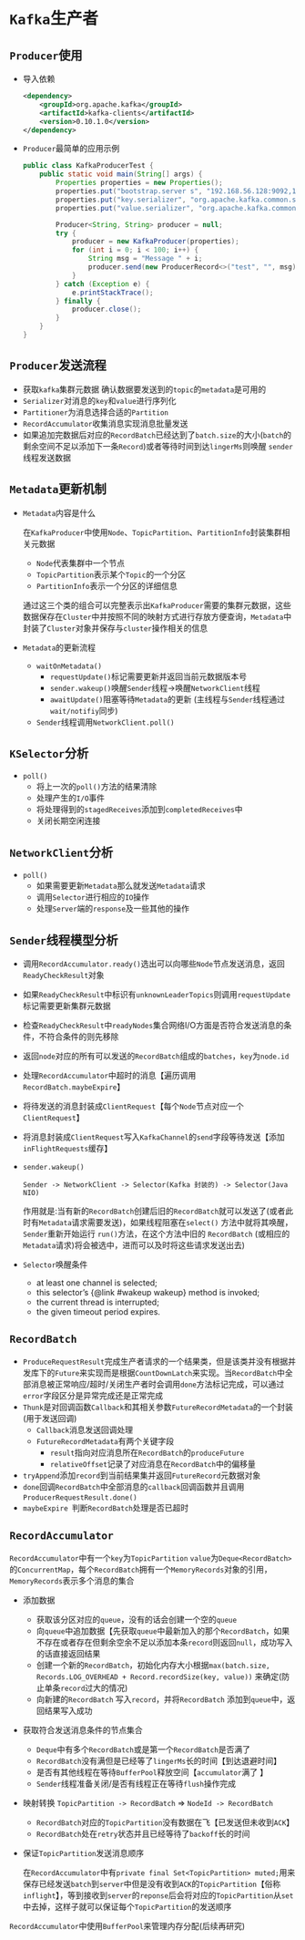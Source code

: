 # `Kafka`生产者

## `Producer`使用

- 导入依赖

  ```xml
  <dependency>
      <groupId>org.apache.kafka</groupId>
      <artifactId>kafka-clients</artifactId>
      <version>0.10.1.0</version>
  </dependency>
  ```

- `Producer`最简单的应用示例

  ```java
  public class KafkaProducerTest {
      public static void main(String[] args) {
          Properties properties = new Properties();
          properties.put("bootstrap.server s", "192.168.56.128:9092,192.168.56.128:9093,192.168.56.128:9094");
          properties.put("key.serializer", "org.apache.kafka.common.serialization.StringSerializer");
          properties.put("value.serializer", "org.apache.kafka.common.serialization.StringSerializer");
  
          Producer<String, String> producer = null;
          try {
              producer = new KafkaProducer(properties);
              for (int i = 0; i < 100; i++) {
                  String msg = "Message " + i;
                  producer.send(new ProducerRecord<>("test", "", msg));
              }
          } catch (Exception e) {
              e.printStackTrace();
          } finally {
              producer.close();
          }
      }
  }
  ```


## `Producer`发送流程

- 获取`kafka`集群元数据 确认数据要发送到的`topic`的`metadata`是可用的
- `Serializer`对消息的`key`和`value`进行序列化
- `Partitioner`为消息选择合适的`Partition`
- `RecordAccumulator`收集消息实现消息批量发送
- 如果追加完数据后对应的`RecordBatch`已经达到了`batch.size`的大小(`batch`的剩余空间不足以添加下一条`Record`)或者等待时间到达`lingerMs`则唤醒 `sender` 线程发送数据

## `Metadata`更新机制

- `Metadata`内容是什么

  在`KafkaProducer`中使用`Node`、`TopicPartition`、`PartitionInfo`封装集群相关元数据

  - `Node`代表集群中一个节点
  - `TopicPartition`表示某个`Topic`的一个分区
  - `PartitionInfo`表示一个分区的详细信息

  通过这三个类的组合可以完整表示出`KafkaProducer`需要的集群元数据，这些数据保存在`Cluster`中并按照不同的映射方式进行存放方便查询，`Metadata`中封装了`Cluster`对象并保存与`cluster`操作相关的信息

- `Metadata`的更新流程

  - `waitOnMetadata()`
    - `requestUpdate()`标记需要更新并返回当前元数据版本号
    - `sender.wakeup()`唤醒`Sender`线程->唤醒`NetworkClient`线程
    - `awaitUpdate()`阻塞等待`Metadata`的更新 (主线程与`Sender`线程通过`wait/notifiy`同步)
  - `Sender`线程调用`NetworkClient.poll()`

## `KSelector`分析

- `poll()`
  - 将上一次的`poll()`方法的结果清除
  - 处理产生的`I/O`事件
  - 将处理得到的`stagedReceives`添加到`completedReceives`中
  - 关闭长期空闲连接

## `NetworkClient`分析

- `poll()`
  - 如果需要更新`Metadata`那么就发送`Metadata`请求
  - 调用`Selector`进行相应的`IO`操作
  - 处理`Server`端的`response`及一些其他的操作

## `Sender`线程模型分析

- 调用`RecordAccumulator.ready()`选出可以向哪些`Node`节点发送消息，返回`ReadyCheckResult`对象
- 如果`ReadyCheckResult`中标识有`unknownLeaderTopics`则调用`requestUpdate`标记需要更新集群元数据
- 检查`ReadyCheckResult`中`readyNodes`集合网络I/O方面是否符合发送消息的条件，不符合条件的则先移除
- 返回`node`对应的所有可以发送的`RecordBatch`组成的`batches`，`key`为`node.id`
- 处理`RecordAccumulator`中超时的消息【遍历调用`RecordBatch.maybeExpire`】
- 将待发送的消息封装成`ClientRequest`【每个`Node`节点对应一个`ClientRequest`】
- 将消息封装成`ClientRequest`写入`KafkaChannel`的`send`字段等待发送【添加`inFlightRequests`缓存】

- `sender.wakeup()`

  `Sender -> NetworkClient -> Selector(Kafka 封装的) -> Selector(Java NIO)`

  作用就是:当有新的`RecordBatch`创建后旧的`RecordBatch`就可以发送了(或者此时有`Metadata`请求需要发送)，如果线程阻塞在`select()` 方法中就将其唤醒，`Sender`重新开始运行 `run()`方法，在这个方法中旧的 `RecordBatch` (或相应的`Metadata`请求)将会被选中，进而可以及时将这些请求发送出去)

- `Selector`唤醒条件

  - at least one channel is selected;
  - this selector’s {@link #wakeup wakeup} method is invoked;
  - the current thread is interrupted;
  - the given timeout period expires.


## `RecordBatch`

- `ProduceRequestResult`完成生产者请求的一个结果类，但是该类并没有根据并发库下的`Future`来实现而是根据`CountDownLatch`来实现。当`RecordBatch`中全部消息被正常响应/超时/关闭生产者时会调用`done`方法标记完成，可以通过`error`字段区分是异常完成还是正常完成
- `Thunk`是对回调函数`Callback`和其相关参数`FutureRecordMetadata`的一个封装(用于发送回调)
  - `Callback`消息发送回调处理
  - `FutureRecordMetadata`有两个关键字段
    - `result`指向对应消息所在`RecordBatch`的`produceFuture`
    - `relativeOffset`记录了对应消息在`RecordBatch`中的偏移量
- `tryAppend`添加`record`到当前结果集并返回`FutureRecord`元数据对象
- `done`回调`RecordBatch`中全部消息的`callback`回调函数并且调用`ProducerRequestResult.done()`
- `maybeExpire `判断`RecordBatch`处理是否已超时

## `RecordAccumulator`

`RecordAccumulator`中有一个`key`为`TopicPartition` `value`为`Deque<RecordBatch>`的`ConcurrentMap`，每个`RecordBatch`拥有一个`MemoryRecords`对象的引用，`MemoryRecords`表示多个消息的集合

- 添加数据
  - 获取该分区对应的`queue`，没有的话会创建一个空的`queue`
  - 向`queue`中追加数据【先获取`queue`中最新加入的那个`RecordBatch`，如果不存在或者存在但剩余空余不足以添加本条`record`则返回`null`，成功写入的话直接返回结果
  - 创建一个新的`RecordBatch`，初始化内存大小根据`max(batch.size, Records.LOG_OVERHEAD + Record.recordSize(key, value))` 来确定(防止单条`record`过大的情况)
  - 向新建的`RecordBatch` 写入`record`，并将`RecordBatch` 添加到`queue`中，返回结果写入成功
- 获取符合发送消息条件的节点集合
  - `Deque`中有多个`RecordBatch`或是第一个`RecordBatch`是否满了
  - `RecordBatch`没有满但是已经等了`lingerMs`长的时间【到达退避时间】
  - 是否有其他线程在等待`BufferPool`释放空间【`accumulator`满了 】
  - `Sender`线程准备关闭/是否有线程正在等待`flush`操作完成
- 映射转换 `TopicPartition -> RecordBatch` => `NodeId -> RecordBatch`
  - `RecordBatch`对应的`TopicPartition`没有数据在飞【已发送但未收到`ACK`】
  - `RecordBatch`处在`retry`状态并且已经等待了`backoff`长的时间

- 保证`TopicPartition`发送消息顺序

  在`RecordAccumulator`中有`private final Set<TopicPartition> muted;`用来保存已经发送`batch`到`server`中但是没有收到`ACK`的`TopicPartition`【俗称`inflight`】，等到接收到`server`的`reponse`后会将对应的`TopicPartition`从`set`中去掉，这样子就可以保证每个`TopicPartition`的发送顺序

`RecordAccumulator`中使用`BufferPool`来管理内存分配(后续再研究)